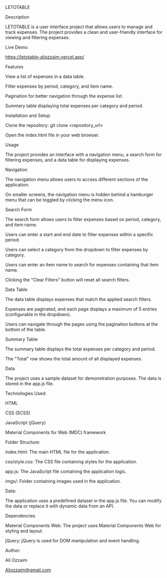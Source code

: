 LETOTABLE 

Description 

LETOTABLE is a user interface project that allows users to manage and track expenses. The project provides a clean and user-friendly interface for viewing and filtering expenses. 

 

Live Demo: 

https://letotable-aliozzaim.vercel.app/ 

 

Features 

View a list of expenses in a data table. 

Filter expenses by period, category, and item name. 

Pagination for better navigation through the expense list. 

Summary table displaying total expenses per category and period. 

Installation and Setup 

Clone the repository: git clone <repository_url> 

Open the index.html file in your web browser. 

Usage 

The project provides an interface with a navigation menu, a search form for filtering expenses, and a data table for displaying expenses. 

  

Navigation 

The navigation menu allows users to access different sections of the application. 

On smaller screens, the navigation menu is hidden behind a hamburger menu that can be toggled by clicking the menu icon. 

Search Form 

The search form allows users to filter expenses based on period, category, and item name. 

Users can enter a start and end date to filter expenses within a specific period. 

Users can select a category from the dropdown to filter expenses by category. 

Users can enter an item name to search for expenses containing that item name. 

Clicking the "Clear Filters" button will reset all search filters. 

Data Table 

The data table displays expenses that match the applied search filters. 

Expenses are paginated, and each page displays a maximum of 5 entries (configurable in the dropdown). 

Users can navigate through the pages using the pagination buttons at the bottom of the table. 

Summary Table 

The summary table displays the total expenses per category and period. 

The "Total" row shows the total amount of all displayed expenses. 

Data 

The project uses a sample dataset for demonstration purposes. The data is stored in the app.js file. 

 

  

Technologies Used: 

HTML 

CSS (SCSS) 

JavaScript (jQuery) 

Material Components for Web (MDC) framework 

  

Folder Structure: 

index.html: The main HTML file for the application. 

css/style.css: The CSS file containing styles for the application. 

app.js: The JavaScript file containing the application logic. 

imgs/: Folder containing images used in the application. 

  

 

Data: 

The application uses a predefined dataset in the app.js file. You can modify the data or replace it with dynamic data from an API. 

  

Dependencies 

Material Components Web: The project uses Material Components Web for styling and layout. 

jQuery: jQuery is used for DOM manipulation and event handling. 

  

Author: 

Ali Ozzaim 

Aliozzaim@gmail.com 

  

  

  

 

 

 

 

 

 

 

 

 

 
